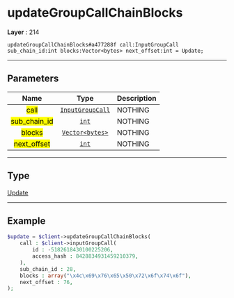 # updateGroupCallChainBlocks

**Layer** : 214

```tl
updateGroupCallChainBlocks#a477288f call:InputGroupCall sub_chain_id:int blocks:Vector<bytes> next_offset:int = Update;
```

---

## Parameters

| Name | Type | Description |
| :---: | :---: | :--- |
| <mark>call</mark> | [`InputGroupCall`](type/InputGroupCall) | NOTHING |
| <mark>sub_chain_id</mark> | [`int`](type/int) | NOTHING |
| <mark>blocks</mark> | [`Vector<bytes>`](type/bytes) | NOTHING |
| <mark>next_offset</mark> | [`int`](type/int) | NOTHING |

---

## Type

[Update](type/Update)

---

## Example

```php
$update = $client->updateGroupCallChainBlocks(
	call : $client->inputGroupCall(
		id : -5182618430100225206,
		access_hash : 8428834931459210379,
	),
	sub_chain_id : 28,
	blocks : array("\x4c\x69\x76\x65\x50\x72\x6f\x74\x6f"),
	next_offset : 76,
);
```